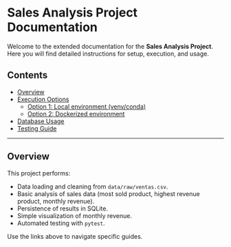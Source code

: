 # Sales Analysis Project Documentation

Welcome to the extended documentation for the **Sales Analysis Project**.
Here you will find detailed instructions for setup, execution, and usage.

## Contents
- [Overview](#overview)
- [Execution Options](#execution-options)
  - [Option 1: Local environment (venv/conda)](execution_local.md)
  - [Option 2: Dockerized environment](execution_docker.md)
- [Database Usage](database.md)
- [Testing Guide](testing.md)

---

## Overview
This project performs:
- Data loading and cleaning from `data/raw/ventas.csv`.
- Basic analysis of sales data (most sold product, highest revenue product, monthly revenue).
- Persistence of results in SQLite.
- Simple visualization of monthly revenue.
- Automated testing with `pytest`.

Use the links above to navigate specific guides.





